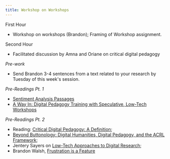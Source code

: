 ```yaml
---
title: Workshop on Workshops
---
```


First Hour
* Workshop on workshops (Brandon); Framing of Workshop assignment.

Second Hour
* Facilitated discussion by Amna and Oriane on critical digital pedagogy

*Pre-work*
* Send Brandon 3-4 sentences from a text related to your research by Tuesday of this week's session.

*Pre-Readings Pt. 1*

* [Sentiment Analysis Passages](/assets/workshop-on-workshops/sentiment-analysis-passages.docx)
* [A Way In: Digital Pedagogy Training with Speculative, Low-Tech Workshops](https://cuny.manifoldapp.org/read/a-way-in-digital-pedagogy-training-with-speculative-low-tech-workshops/section/d26fab6f-c473-489a-9516-a6e6f0c747a7)

*Pre-Readings Pt. 2*
* Reading: [Critical Digital Pedagogy: A Definition](https://hybridpedagogy.org/critical-digital-pedagogy-definition/);
* [Beyond Buttonology: Digital Humanities, Digital Pedagogy, and the ACRL Framework](https://crln.acrl.org/index.php/crlnews/article/view/16833/18427);
* Jentery Sayers on [Low-Tech Approaches to Digital Research](https://jentery.github.io/lowtech/?fbclid=IwAR0Lo7TTSCGWdTOsIBjqdL460oGymmeOtTvzAlvMMs1hFnBAkgwlTIUoRgM#/title);
* Brandon Walsh, [Frustration is a Feature](https://read.dukeupress.edu/pedagogy/article-abstract/19/3/519/140304/Frustration-Is-a-FeatureUgly-Feelings-and-the)
